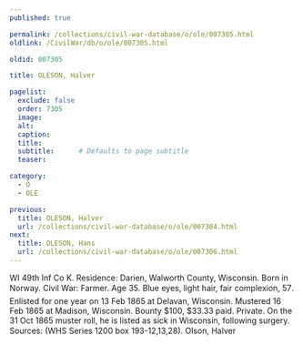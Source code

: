 ```yaml
---
published: true

permalink: /collections/civil-war-database/o/ole/007305.html
oldlink: /CivilWar/db/o/ole/007305.html

oldid: 007305

title: OLESON, Halver

pagelist:
  exclude: false
  order: 7305
  image: 
  alt:
  caption:
  title:
  subtitle:      # Defaults to page subtitle
  teaser:

category: 
  - O 
  - OLE

previous:
  title: OLESON, Halver
  url: /collections/civil-war-database/o/ole/007304.html  
next:
  title: OLESON, Hans
  url: /collections/civil-war-database/o/ole/007306.html   
---
```

WI 49th Inf Co K. Residence: Darien, Walworth County, Wisconsin. Born in Norway. Civil War: Farmer. Age 35. Blue eyes, light hair, fair complexion, 5&#146;7&#148;. Enlisted for one year on 13 Feb 1865 at Delavan, Wisconsin. Mustered 16 Feb 1865 at Madison, Wisconsin. Bounty $100, $33.33 paid. Private. On the 31 Oct 1865 muster roll, he is listed as sick in Wisconsin, following surgery. Sources: (WHS Series 1200 box 193-12,13,28). &#147;Olson, Halver&#148;